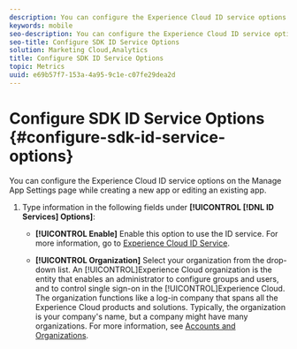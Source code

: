 ```yaml
---
description: You can configure the Experience Cloud ID service options on the Manage App Settings page while creating a new app or editing an existing app.
keywords: mobile
seo-description: You can configure the Experience Cloud ID service options on the Manage App Settings page while creating a new app or editing an existing app.
seo-title: Configure SDK ID Service Options
solution: Marketing Cloud,Analytics
title: Configure SDK ID Service Options
topic: Metrics
uuid: e69b57f7-153a-4a95-9c1e-c07fe29dea2d
---
```


# Configure SDK ID Service Options {#configure-sdk-id-service-options}

You can configure the Experience Cloud ID service options on the Manage App Settings page while creating a new app or editing an existing app.

1. Type information in the following fields under **[!UICONTROL  [!DNL ID Services] Options]**:

    * **[!UICONTROL Enable]**
    Enable this option to use the ID service. For more information, go to [Experience Cloud ID Service](https://marketing.adobe.com/resources/help/en_US/mcvid/).<!-- REKHA - don't know where this content has been migrated to. -->

    * **[!UICONTROL Organization]**
      Select your organization from the drop-down list.
      An [!UICONTROL]Experience Cloud organization is the entity that enables an administrator to configure groups and users, and to control single sign-on in the [!UICONTROL]Experience Cloud. The organization functions like a log-in company that spans all the Experience Cloud products and solutions. Typically, the organization is your company's name, but a company might have many organizations. For more information, see [Accounts and Organizations](https://marketing.adobe.com/resources/help/en_US/mcloud/organizations.html).